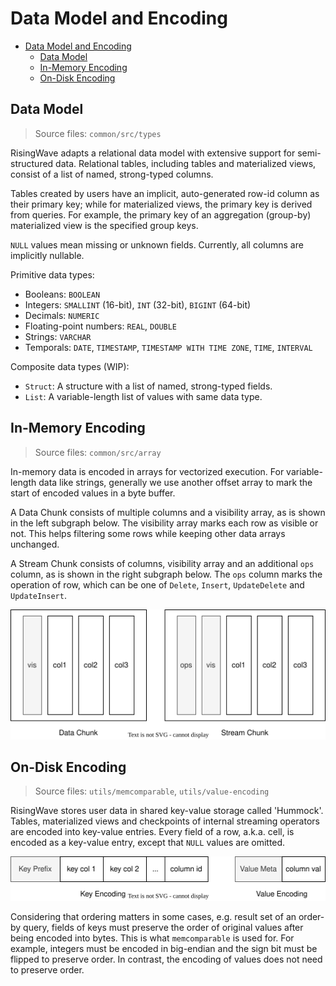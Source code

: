 # Data Model and Encoding

- [Data Model and Encoding](#data-model-and-encoding)
  - [Data Model](#data-model)
  - [In-Memory Encoding](#in-memory-encoding)
  - [On-Disk Encoding](#on-disk-encoding)

<!-- Created by https://github.com/ekalinin/github-markdown-toc -->

## Data Model

> Source files: `common/src/types`

RisingWave adapts a relational data model with extensive support for semi-structured data. Relational tables, including tables and materialized views, consist of a list of named, strong-typed columns.

Tables created by users have an implicit, auto-generated row-id column as their primary key; while for materialized views, the primary key is derived from queries. For example, the primary key of an aggregation (group-by) materialized view is the specified group keys.

`NULL` values mean missing or unknown fields. Currently, all columns are implicitly nullable.

Primitive data types:

- Booleans: `BOOLEAN`
- Integers: `SMALLINT` (16-bit), `INT` (32-bit), `BIGINT` (64-bit)
- Decimals: `NUMERIC`
- Floating-point numbers: `REAL`, `DOUBLE`
- Strings: `VARCHAR`
- Temporals: `DATE`, `TIMESTAMP`, `TIMESTAMP WITH TIME ZONE`, `TIME`, `INTERVAL`

Composite data types (WIP):

- `Struct`: A structure with a list of named, strong-typed fields.
- `List`: A variable-length list of values with same data type.

## In-Memory Encoding

> Source files: `common/src/array`

In-memory data is encoded in arrays for vectorized execution. For variable-length data like strings, generally we use another offset array to mark the start of encoded values in a byte buffer.

A Data Chunk consists of multiple columns and a visibility array, as is shown in the left subgraph below. The visibility array marks each row as visible or not. This helps filtering some rows while keeping other data arrays unchanged.

A Stream Chunk consists of columns, visibility array and an additional `ops` column, as is shown in the right subgraph below. The `ops` column marks the operation of row, which can be one of `Delete`, `Insert`, `UpdateDelete` and `UpdateInsert`.

![chunk](./images/data-model-and-encoding/chunk.svg)

## On-Disk Encoding

> Source files: `utils/memcomparable`, `utils/value-encoding`

RisingWave stores user data in shared key-value storage called 'Hummock'. Tables, materialized views and checkpoints of internal streaming operators are encoded into key-value entries. Every field of a row, a.k.a. cell, is encoded as a key-value entry, except that `NULL` values are omitted.

![row-format](./images/data-model-and-encoding/row-format.svg)

Considering that ordering matters in some cases, e.g. result set of an order-by query, fields of keys must preserve the order of original values after being encoded into bytes. This is what `memcomparable` is used for. For example, integers must be encoded in big-endian and the sign bit must be flipped to preserve order. In contrast, the encoding of values does not need to preserve order.




